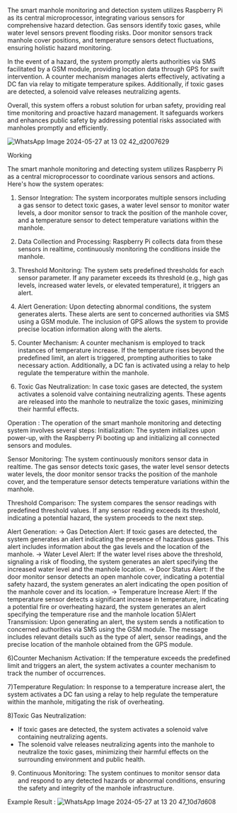 The smart manhole monitoring and detection system utilizes Raspberry Pi as its central microprocessor, integrating various sensors for comprehensive hazard detection. Gas sensors identify toxic gases, while water level sensors prevent flooding risks. Door monitor sensors track manhole cover positions, and temperature sensors detect fluctuations, ensuring holistic hazard monitoring. 

In the event of a hazard, the system promptly alerts authorities via SMS facilitated by a GSM module, providing location data through GPS for swift intervention. A counter mechanism manages alerts effectively, activating a DC fan via relay to mitigate temperature spikes. Additionally, if toxic gases are detected, a solenoid valve releases neutralizing agents. 

Overall, this system offers a robust solution for urban safety, providing real time monitoring and proactive hazard management. It safeguards workers and enhances public safety by addressing potential risks associated with manholes promptly and efficiently.

![WhatsApp Image 2024-05-27 at 13 02 42_d2007629](https://github.com/Mounika-Sangana/Smart-Manhole-Monitoring-and-Detecting-System-/assets/104778898/6f3a4d1b-7024-4ed7-8aea-c42b21baa7ba)

Working

The smart manhole monitoring and detecting system utilizes Raspberry Pi as a central microprocessor to coordinate various sensors and actions. Here's how the system operates: 

1) Sensor Integration: The system incorporates multiple sensors including a gas sensor to detect toxic gases, a water level sensor to monitor water levels, a door monitor sensor to track the position of the manhole cover, and a temperature sensor to detect temperature variations within the manhole. 

2) Data Collection and Processing: Raspberry Pi collects data from these sensors in realtime, continuously monitoring the conditions inside the manhole. 

3) Threshold Monitoring: The system sets predefined thresholds for each sensor parameter. If any parameter exceeds its threshold (e.g., high gas levels, increased water levels, or elevated temperature), it triggers an alert.
   
4) Alert Generation: Upon detecting abnormal conditions, the system generates alerts. These alerts are sent to concerned authorities via SMS using a GSM module. The inclusion of GPS allows the system to provide precise location information along with the alerts. 

5) Counter Mechanism: A counter mechanism is employed to track instances of temperature increase. If the temperature rises beyond the predefined limit, an alert is triggered, prompting authorities to take necessary action. Additionally, a DC fan is activated using a relay to help regulate the temperature within the manhole. 

6) Toxic Gas Neutralization: In case toxic gases are detected, the system activates a solenoid valve containing neutralizing agents. These agents are released into the manhole to neutralize the toxic gases, minimizing their harmful effects.

Operation :
The operation of the smart manhole monitoring and detecting system involves several steps: 
Initialization: The system initializes upon power-up, with the Raspberry Pi booting up and initializing all connected sensors and modules. 

Sensor Monitoring: The system continuously monitors sensor data in realtime. The gas sensor detects toxic gases, the water level sensor detects water levels, the door monitor sensor tracks the position of the manhole cover, and the temperature sensor detects temperature variations within the manhole. 

Threshold Comparison: The system compares the sensor readings with predefined threshold values. If any sensor reading exceeds its threshold, indicating a potential hazard, the system proceeds to the next step. 

Alert Generation: 
      -> Gas Detection Alert: If toxic gases are detected, the system generates an alert                 indicating the presence of hazardous gases. This alert includes information about the           gas levels and the location of the manhole. 
      -> Water Level Alert: If the water level rises above the threshold, signaling a risk of            flooding, the system generates an alert specifying the increased water level and the            manhole location. 
      -> Door Status Alert: If the door monitor sensor detects an open manhole cover,                    indicating a potential safety hazard, the system generates an alert indicating the              open position of the manhole cover and its location. 
      -> Temperature Increase Alert: If the temperature sensor detects a significant increase            in temperature, indicating a potential fire or overheating hazard, the system                   generates an alert specifying the temperature rise and the manhole location
5)Alert Transmission: Upon generating an alert, the system sends a notification to concerned authorities via SMS using the GSM module. The message includes relevant details such as the type of alert, sensor readings, and the precise location of the manhole obtained from the GPS module. 

6)Counter Mechanism Activation: If the temperature exceeds the predefined limit and triggers an alert, the system activates a counter mechanism to track the number of occurrences. 

7)Temperature Regulation: In response to a temperature increase alert, the system activates a DC fan using a relay to help regulate the temperature within the manhole, mitigating the risk of overheating. 

8)Toxic Gas Neutralization: 
- If toxic gases are detected, the system activates a solenoid valve containing neutralizing agents. 
- The solenoid valve releases neutralizing agents into the manhole to neutralize the toxic gases, minimizing their harmful effects on the surrounding environment and public health.
9) Continuous Monitoring: The system continues to monitor sensor data and respond to any detected hazards or abnormal conditions, ensuring the safety and integrity of the manhole infrastructure. 

Example Result :
![WhatsApp Image 2024-05-27 at 13 20 47_10d7d608](https://github.com/Mounika-Sangana/Smart-Manhole-Monitoring-and-Detecting-System-/assets/104778898/b4d48121-39b5-49e1-ab41-afc595cec07f)

